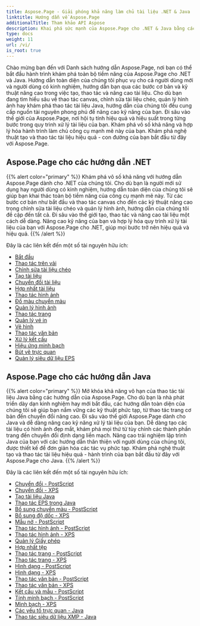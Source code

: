 ```yaml
---
title: Aspose.Page - Giải phóng khả năng làm chủ tài liệu .NET & Java
linktitle: Hướng dẫn về Aspose.Page
additionalTitle: Tham khảo API Aspose
description: Khai phá sức mạnh của Aspose.Page cho .NET & Java bằng các hướng dẫn toàn diện. Tạo, thao tác và nâng cao tài liệu một cách dễ dàng.
type: docs
weight: 11
url: /vi/
is_root: true
---
```


Chào mừng bạn đến với Danh sách hướng dẫn Aspose.Page, nơi bạn có thể bắt đầu hành trình khám phá toàn bộ tiềm năng của Aspose.Page cho .NET và Java. Hướng dẫn toàn diện của chúng tôi phục vụ cho cả người dùng mới và người dùng có kinh nghiệm, hướng dẫn bạn qua các bước cơ bản và kỹ thuật nâng cao trong việc tạo, thao tác và nâng cao tài liệu. Cho dù bạn đang tìm hiểu sâu về thao tác canvas, chỉnh sửa tài liệu chéo, quản lý hình ảnh hay khám phá thao tác tài liệu Java, hướng dẫn của chúng tôi đều cung cấp nguồn tài nguyên phong phú để nâng cao kỹ năng của bạn. Đi sâu vào thế giới của Aspose.Page, nơi hội tụ tính hiệu quả và hiệu suất trong từng bước trong quy trình xử lý tài liệu của bạn. Khám phá vô số khả năng và hợp lý hóa hành trình làm chủ công cụ mạnh mẽ này của bạn. Khám phá nghệ thuật tạo và thao tác tài liệu hiệu quả - con đường của bạn bắt đầu từ đây với Aspose.Page.

## Aspose.Page cho các hướng dẫn .NET
{{% alert color="primary" %}}
Khám phá vô số khả năng với hướng dẫn Aspose.Page dành cho .NET của chúng tôi. Cho dù bạn là người mới sử dụng hay người dùng có kinh nghiệm, hướng dẫn toàn diện của chúng tôi sẽ giúp bạn khai thác toàn bộ tiềm năng của công cụ mạnh mẽ này. Từ các bước cơ bản như bắt đầu và thao tác canvas cho đến các kỹ thuật nâng cao trong chỉnh sửa tài liệu chéo và quản lý hình ảnh, hướng dẫn của chúng tôi đề cập đến tất cả. Đi sâu vào thế giới tạo, thao tác và nâng cao tài liệu một cách dễ dàng. Nâng cao kỹ năng của bạn và hợp lý hóa quy trình xử lý tài liệu của bạn với Aspose.Page cho .NET, giúp mọi bước trở nên hiệu quả và hiệu quả.
{{% /alert %}}

Đây là các liên kết đến một số tài nguyên hữu ích:
 
- [Bắt đầu](./net/getting-started/)
- [Thao tác trên vải](./net/canvas-manipulation/)
- [Chỉnh sửa tài liệu chéo](./net/cross-document-editing/)
- [Tạo tài liệu](./net/document-creation/)
- [Chuyển đổi tài liệu](./net/document-conversion/)
- [Hợp nhất tài liệu](./net/document-merging/)
- [Thao tác hình ảnh](./net/image-manipulation/)
- [Đổ màu chuyển màu](./net/gradient-fills/)
- [Quản lý hình ảnh](./net/image-management/)
- [Thao tác trang](./net/page-manipulation/)
- [Quản lý vé in](./net/print-ticket-management/)
- [Vẽ hình](./net/drawing-shapes/)
- [Thao tác văn bản](./net/text-manipulation/)
- [Xử lý kết cấu](./net/texture-handling/)
- [Hiệu ứng minh bạch](./net/transparency-effects/)
- [Bút vẽ trực quan](./net/visual-brushes/)
- [Quản lý siêu dữ liệu EPS](./net/eps-metadata-management/)



## Aspose.Page cho các hướng dẫn Java
{{% alert color="primary" %}}
Mở khóa khả năng vô hạn của thao tác tài liệu Java bằng các hướng dẫn của Aspose.Page. Cho dù bạn là nhà phát triển dày dạn kinh nghiệm hay mới bắt đầu, các hướng dẫn toàn diện của chúng tôi sẽ giúp bạn nắm vững các kỹ thuật phức tạp, từ thao tác trang cơ bản đến chuyển đổi nâng cao. Đi sâu vào thế giới Aspose.Page dành cho Java và dễ dàng nâng cao kỹ năng xử lý tài liệu của bạn. Dễ dàng tạo các tài liệu có hình ảnh đẹp mắt, khám phá mọi thứ từ tùy chỉnh các thành phần trang đến chuyển đổi định dạng liền mạch. Nâng cao trải nghiệm lập trình Java của bạn với các hướng dẫn thân thiện với người dùng của chúng tôi, được thiết kế để đơn giản hóa các tác vụ phức tạp. Khám phá nghệ thuật tạo và thao tác tài liệu hiệu quả - hành trình của bạn bắt đầu từ đây với Aspose.Page cho Java.
{{% /alert %}}

Đây là các liên kết đến một số tài nguyên hữu ích:

- [Chuyển đổi - PostScript](./java/postscript-conversion/)
- [Chuyển đổi - XPS](./java/xps-conversion/)
- [Tạo tài liệu Java](./java/document-creation/)
- [Thao tác EPS trong Java](./java/manipulation-eps/)
- [Bổ sung chuyển màu - PostScript](./java/postscript-gradient-addition/)
- [Bổ sung độ dốc - XPS](./java/xps-gradient-addition/)
- [Mẫu nở - PostScript](./java/postscript-hatch-patterns/)
- [Thao tác hình ảnh - PostScript](./java/postscript-image-manipulation/)
- [Thao tác hình ảnh - XPS](./java/xps-image-manipulation/)
- [Quản lý Giấy phép](./java/license-management/)
- [Hợp nhất tệp](./java/file-merging/)
- [Thao tác trang - PostScript](./java/postscript-page-manipulation/)
- [Thao tác trang - XPS](./java/xps-page-manipulation/)
- [Hình dạng - PostScript](./java/postscript-shapes/)
- [Hình dạng - XPS](./java/xps-shapes/)
- [Thao tác văn bản - PostScript](./java/postscript-text-manipulation/)
- [Thao tác văn bản - XPS](./java/xps-text-manipulation/)
- [Kết cấu và mẫu - PostScript](./java/postscript-texture-patterns/)
- [Tính minh bạch - PostScript](./java/postscript-transparency/)
- [Minh bạch - XPS](./java/xps-transparency/)
- [Các yếu tố trực quan - Java](./java/visual-elements/)
- [Thao tác siêu dữ liệu XMP - Java](./java/xmp-metadata-manipulation/)

